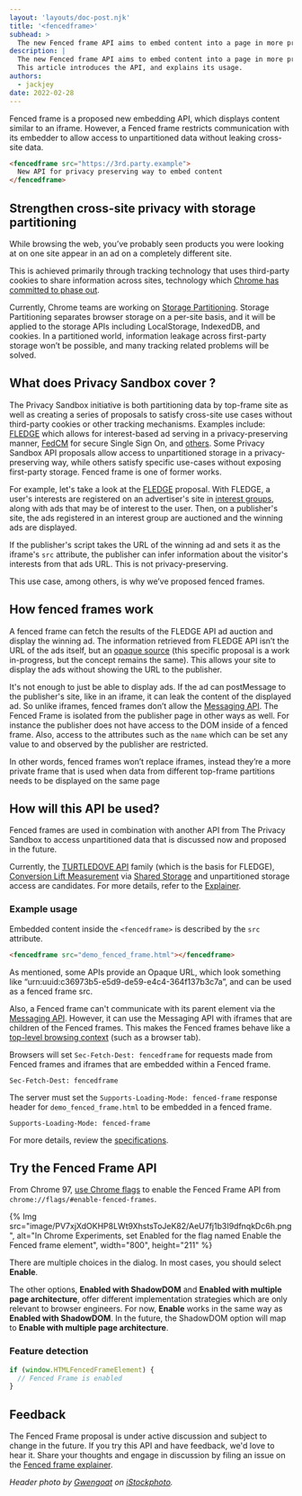 ```yaml
---
layout: 'layouts/doc-post.njk'
title: '<fencedframe>'
subhead: >
  The new Fenced frame API aims to embed content into a page in more privacy preserving way.
description: |
  The new Fenced frame API aims to embed content into a page in more privacy preserving way.
  This article introduces the API, and explains its usage.
authors:
  - jackjey
date: 2022-02-28
---
```


Fenced frame is a proposed new embedding API, which displays content similar to an iframe. However, a Fenced frame restricts communication with its embedder to allow access to unpartitioned data without leaking cross-site data.

```html
<fencedframe src="https://3rd.party.example">
  New API for privacy preserving way to embed content
</fencedframe>
```

## Strengthen cross-site privacy with storage partitioning

While browsing the web, you’ve probably seen products you were looking at on one site appear in an ad on a completely different site.

This is achieved primarily through tracking technology that uses third-party cookies to share information across sites, technology which [Chrome has committed to phase out](https://blog.google/products/chrome/updated-timeline-privacy-sandbox-milestones/).

Currently, Chrome teams are working on [Storage Partitioning](https://github.com/privacycg/storage-partitioning). Storage Partitioning separates browser storage on a per-site basis, and it will be applied to the storage APIs including LocalStorage, IndexedDB, and cookies. In a partitioned world, information leakage across first-party storage won’t be possible, and many tracking related problems will be solved.

## What does Privacy Sandbox cover ?

The Privacy Sandbox initiative is both partitioning data by top-frame site as well as creating a series of proposals to satisfy cross-site use cases without third-party cookies or other tracking mechanisms. Examples include: [FLEDGE](/docs/privacy-sandbox/fledge/) which allows for interest-based ad serving in a privacy-preserving manner, [FedCM](https://github.com/fedidcg/FedCM) for secure Single Sign On, and [others](/docs/privacy-sandbox/overview/). Some Privacy Sandbox API proposals allow access to unpartitioned storage in a privacy-preserving way, while others satisfy specific use-cases without exposing first-party storage. Fenced frame is one of former works.

For example, let's take a look at the [FLEDGE](/docs/privacy-sandbox/fledge/) proposal.
With FLEDGE, a user's interests are registered on an advertiser's site in [interest groups](/docs/privacy-sandbox/fledge/#interest-group-detail), along with ads that may be of interest to the user. Then, on a publisher's site, the ads registered in an interest group are auctioned and the winning ads are displayed.

If the publisher's script takes the URL of the winning ad and sets it as the iframe's `src` attribute, the publisher can infer information about the visitor's interests from that ads URL. This is not privacy-preserving.

This use case, among others, is why we’ve proposed fenced frames.

## How fenced frames work

A fenced frame can fetch the results of the FLEDGE API ad auction and display the winning ad. The information retrieved from FLEDGE API isn’t the URL of the ads itself, but an [opaque source](https://github.com/shivanigithub/fenced-frame/blob/master/OpaqueSrc.md) (this specific proposal is a work in-progress, but the concept remains the same). This allows your site to display the ads without showing the URL to the publisher.

It's not enough to just be able to display ads. If the ad can postMessage to the publisher's site, like in an iframe, it can leak the content of the displayed ad. So unlike iframes, fenced frames don’t allow the [Messaging API](https://developer.mozilla.org/docs/Web/API/Window/postMessage). The Fenced Frame is isolated from the publisher page in other ways as well. For instance the publisher does not have access to the DOM inside of a fenced frame. Also, access to the attributes such as the `name` which can be set any value to and observed by the publisher are restricted.

In other words, fenced frames won’t replace iframes, instead they’re a more private frame that is used when data from different top-frame partitions needs to be displayed on the same page

## How will this API be used?

Fenced frames are used in combination with another API from The Privacy Sandbox to access unpartitioned data that is discussed now and proposed in the future.

Currently, the [TURTLEDOVE API](https://github.com/WICG/turtledove) family (which is the basis for FLEDGE), [Conversion Lift Measurement](https://github.com/w3c/web-advertising/blob/main/support_for_advertising_use_cases.md#conversion-lift-measurement) via [Shared Storage](https://github.com/pythagoraskitty/shared-storage) and unpartitioned storage access are candidates. For more details, refer to the [Explainer](https://github.com/shivanigithub/fenced-frame#use-caseskey-scenarios).

### Example usage

Embedded content inside the `<fencedframe>` is described by the `src` attribute.

```html
<fencedframe src="demo_fenced_frame.html"></fencedframe>
```

As mentioned, some APIs provide an Opaque URL, which look something like “urn:uuid:c36973b5-e5d9-de59-e4c4-364f137b3c7a”, and can be used as a fenced frame src.

Also, a Fenced frame can't communicate with its parent element via the [Messaging API](https://developer.mozilla.org/docs/Web/API/Window/postMessage). However, it can use the Messaging API with iframes that are children of the Fenced frames. This makes the Fenced frames behave like a [top-level browsing context](https://html.spec.whatwg.org/multipage/browsers.html#top-level-browsing-context) (such as a browser tab).

Browsers will set `Sec-Fetch-Dest: fencedframe` for requests made from Fenced frames and iframes that are embedded within a Fenced frame.

```http
Sec-Fetch-Dest: fencedframe
```

The server must set the `Supports-Loading-Mode: fenced-frame` response header for `demo_fenced_frame.html` to be embedded in a fenced frame.

```http
Supports-Loading-Mode: fenced-frame
```

For more details, review the [specifications](https://github.com/shivanigithub/fenced-frame).

## Try the Fenced Frame API

From Chrome 97, [use Chrome flags](https://www.chromium.org/developers/how-tos/run-chromium-with-flags) to enable the Fenced Frame API from `chrome://flags/#enable-fenced-frames`.

{% Img src="image/PV7xjXdOKHP8LWt9XhstsToJeK82/AeU7fj1b3I9dfnqkDc6h.png", alt="In Chrome Experiments, set Enabled for the flag named Enable the Fenced frame element", width="800", height="211" %}

There are multiple choices in the dialog. In most cases, you should select **Enable**.

The other options, **Enabled with ShadowDOM** and **Enabled with multiple page architecture**, offer different implementation strategies which are only relevant to browser engineers. For now, **Enable** works in the same way as **Enabled with ShadowDOM**. In the future, the ShadowDOM option will map to **Enable with multiple page architecture**.

### Feature detection

```js
if (window.HTMLFencedFrameElement) {
  // Fenced Frame is enabled
}
```

## Feedback

The Fenced Frame proposal is under active discussion and subject to change in the future. If you try this API and have feedback, we'd love to hear it. Share your thoughts and engage in discussion by filing an issue on the [Fenced frame explainer](https://github.com/shivanigithub/fenced-frame).

_Header photo by [Gwengoat](https://www.istockphoto.com/portfolio/Gwengoat?mediatype=photography) on [iStockphoto](https://www.istockphoto.com/photo/private-property-sign-gm536675704-95052019)._
